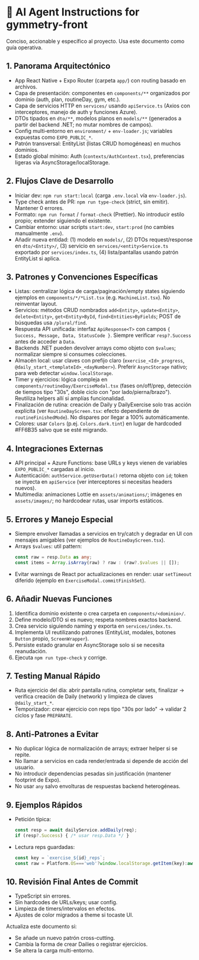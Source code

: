 # 🤖 AI Agent Instructions for gymmetry-front

Conciso, accionable y específico al proyecto. Usa este documento como guía operativa.

## 1. Panorama Arquitectónico
- App React Native + Expo Router (carpeta `app/`) con routing basado en archivos.
- Capa de presentación: componentes en `components/**` organizados por dominio (auth, plan, routineDay, gym, etc.).
- Capa de servicios HTTP en `services/` usando `apiService.ts` (Axios con interceptores, manejo de auth y funciones Azure).
- DTOs tipados en `dto/**`, modelos planos en `models/**` (generados a partir del backend .NET; no mutar nombres de campos).
- Config multi‑entorno en `environment/` + `env-loader.js`; variables expuestas como `EXPO_PUBLIC_*`.
- Patrón transversal: EntityList (listas CRUD homogéneas) en muchos dominios.
- Estado global mínimo: Auth (`contexts/AuthContext.tsx`), preferencias ligeras vía AsyncStorage/localStorage.

## 2. Flujos Clave de Desarrollo
- Iniciar dev: `npm run start:local` (carga `.env.local` vía `env-loader.js`).
- Type check antes de PR: `npm run type-check` (strict, sin emitir). Mantener 0 errores.
- Formato: `npm run format` / `format-check` (Prettier). No introducir estilo propio; extender siguiendo el existente.
- Cambiar entorno: usar scripts `start:dev`, `start:prod` (no cambies manualmente `.env`).
- Añadir nueva entidad: (1) modelo en `models/`, (2) DTOs request/response en `dto/<Entity>/`, (3) servicio en `services/<entity>Service.ts` exportado por `services/index.ts`, (4) lista/pantallas usando patrón EntityList si aplica.

## 3. Patrones y Convenciones Específicas
- Listas: centralizar lógica de carga/paginación/empty states siguiendo ejemplos en `components/*/*List.tsx` (e.g. `MachineList.tsx`). No reinventar layout.
- Servicios: métodos CRUD nombrados `add<Entity>`, `update<Entity>`, `delete<Entity>`, `get<Entity>ById`, `find<Entities>ByFields`; POST de búsquedas usa `/plural/find`.
- Respuesta API unificada: interfaz `ApiResponse<T>` con campos `{ Success, Message, Data, StatusCode }`. Siempre verificar `resp?.Success` antes de acceder a `Data`.
- Backends .NET pueden devolver arrays como objeto con `$values`; normalizar siempre si consumes colecciones.
- Almacén local: usar claves con prefijo claro (`exercise_<Id>_progress`, `@daily_start_<templateId>_<dayNumber>`). Preferir `AsyncStorage` nativo; para web detectar `window.localStorage`.
- Timer y ejercicios: lógica compleja en `components/routineDay/ExerciseModal.tsx` (fases on/off/prep, detección de tiempos tipo "30s", doble ciclo con "por lado/pierna/brazo"). Reutiliza helpers allí si amplías funcionalidad.
- Finalización de rutina: creación de Daily y DailyExercise solo tras acción explícita (ver `RoutineDayScreen.tsx`: efecto dependiente de `routineFinishedMode`). No dispares por llegar a 100% automáticamente.
- Colores: usar `Colors` (p.ej. `Colors.dark.tint`) en lugar de hardcoded #FF6B35 salvo que se esté migrando.

## 4. Integraciones Externas
- API principal + Azure Functions: base URLs y keys vienen de variables `EXPO_PUBLIC_*` cargadas al inicio.
- Autenticación: `authService.getUserData()` retorna objeto con `id`; token se inyecta en `apiService` (ver interceptores si necesitas headers nuevos).
- Multimedia: animaciones Lottie en `assets/animations/`; imágenes en `assets/images/`; no hardcodear rutas, usar imports estáticos.

## 5. Errores y Manejo Especial
- Siempre envolver llamadas a servicios en try/catch y degradar en UI con mensajes amigables (ver ejemplos de `RoutineDayScreen.tsx`).
- Arrays `$values`: util pattern:
  ```ts
  const raw = resp.Data as any;
  const items = Array.isArray(raw) ? raw : (raw?.$values || []);
  ```
- Evitar warnings de React por actualizaciones en render: usar `setTimeout` diferido (ejemplo en `ExerciseModal.commitFinishSet`).

## 6. Añadir Nuevas Funciones
1. Identifica dominio existente o crea carpeta en `components/<dominio>/`.
2. Define modelo/DTO si es nuevo; respeta nombres exactos backend.
3. Crea servicio siguiendo naming y exporta en `services/index.ts`.
4. Implementa UI reutilizando patrones (EntityList, modales, botones `Button` propio, `ScreenWrapper`).
5. Persiste estado granular en AsyncStorage solo si se necesita reanudación.
6. Ejecuta `npm run type-check` y corrige.

## 7. Testing Manual Rápido
- Ruta ejercicio del día: abrir pantalla rutina, completar sets, finalizar → verifica creación de Daily (network) y limpieza de claves `@daily_start_*`.
- Temporizador: crear ejercicio con reps tipo "30s por lado" → validar 2 ciclos y fase `PREPÁRATE`.

## 8. Anti‑Patrones a Evitar
- No duplicar lógica de normalización de arrays; extraer helper si se repite.
- No llamar a servicios en cada render/entrada si depende de acción del usuario.
- No introducir dependencias pesadas sin justificación (mantener footprint de Expo).
- No usar `any` salvo envolturas de respuestas backend heterogéneas.

## 9. Ejemplos Rápidos
- Petición típica:
  ```ts
  const resp = await dailyService.addDaily(req);
  if (resp?.Success) { /* usar resp.Data */ }
  ```
- Lectura reps guardadas:
  ```ts
  const key = `exercise_${id}_reps`;
  const raw = Platform.OS==='web'?window.localStorage.getItem(key):await AsyncStorage.getItem(key);
  ```

## 10. Revisión Final Antes de Commit
- TypeScript sin errores.
- Sin hardcodes de URLs/keys; usar config.
- Limpieza de timers/intervalos en efectos.
- Ajustes de color migrados a theme si tocaste UI.

Actualiza este documento si:
- Se añade un nuevo patrón cross-cutting.
- Cambia la forma de crear Dailies o registrar ejercicios.
- Se altera la carga multi-entorno.

